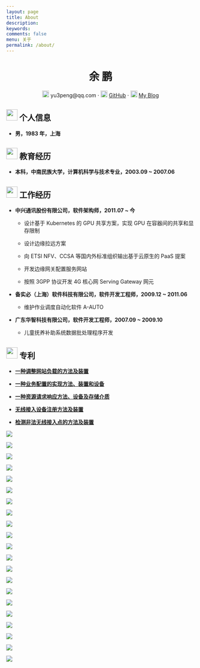 ```yaml
---
layout: page
title: About
description:
keywords: 
comments: false
menu: 关于
permalink: /about/
---
```


 <center>
     <h1>余 鹏</h1>
     <div>
         <!--
         <span>
             <img src="/images/about/phone-solid.svg" width="18px">
             131****8833
         </span>
         ·
         -->
         <span>
             <img src="/images/about/envelope-solid.svg" width="18px">
             yu3peng@qq.com
         </span>
         ·
         <span>
             <img src="/images/about/github-brands.svg" width="18px">
             <a href="https://github.com/yu3peng">GitHub</a>
         </span>
         ·
         <span>
             <img src="/images/about/rss-solid.svg" width="18px">
             <a href="https://yu3peng.github.io">My Blog</a>
         </span>
     </div>
 </center>

## <img src="/images/about/info-circle-solid.svg" width="30px"> 个人信息

- **男，1983 年，上海**

## <img src="/images/about/graduation-cap-solid.svg" width="30px"> 教育经历

- **本科，中南民族大学，计算机科学与技术专业，2003.09 ~ 2007.06**

## <img src="/images/about/briefcase-solid.svg" width="30px"> **工作经历**

- **中兴通讯股份有限公司，软件架构师，2011.07 ~ 今**
  - 设计基于 Kubernetes 的 GPU 共享方案，实现 GPU 在容器间的共享和显存限制

  - 设计边缘拉远方案

  - 向 ETSI NFV、CCSA 等国内外标准组织输出基于云原生的 PaaS 提案

  - 开发边缘网关配置服务网站

  - 按照 3GPP 协议开发 4G 核心网 Serving Gateway 网元

- **备实必（上海）软件科技有限公司，软件开发工程师，2009.12 ~ 2011.06**

  - 维护作业调度自动化软件 A-AUTO

- **广东华智科技有限公司，软件开发工程师，2007.09 ~ 2009.10**

  - 儿童抚养补助系统数据批处理程序开发

## <img src="/images/about/ipr.jpg" width="30px"> 专利

- **[一种调整网站负载的方法及装置](http://epub.cnipa.gov.cn/cred/CN109005143B?8kt2YOWWXQBD=1648781983435)**

- **[一种业务配置的实现方法、装置和设备](http://epub.cnipa.gov.cn/patent/CN111865638A?8kt2YOWWXQBD=1650543953261)**

- **[一种资源请求响应方法、设备及存储介质](http://epub.cnipa.gov.cn/patent/CN110737527A)**

- **[无线接入设备注册方法及装置](http://epub.cnipa.gov.cn/patent/CN106817699A?8kt2YOWWXQBD=1650544728649)**

- **[检测非法无线接入点的方法及装置](http://epub.cnipa.gov.cn/patent/CN107708118A?8kt2YOWWXQBD=1650544870147)**

<!--
![](/images/about/yupeng.jpeg)
-->

![](/images/about/England-1.jpg)

![](/images/about/England-2.jpg)

![](/images/about/England-3.jpg)

![](/images/about/England-4.jpg)

![](/images/about/England-5.jpg)

![](/images/about/England-6.jpg)

![](/images/about/England-7.jpg)

![](/images/about/England-8.jpg)

![](/images/about/England-9.jpg)

![](/images/about/England-10.jpg)

![](/images/about/England-11.jpg)

![](/images/about/England-12.jpg)

![](/images/about/England-13.jpg)

![](/images/about/England-14.jpg)

![](/images/about/England-15.jpg)

![](/images/about/England-16.jpg)

![](/images/about/England-17.jpg)

![](/images/about/England-18.jpg)

![](/images/about/England-19.jpg)

![](/images/about/England-20.jpg)

![](/images/about/England-21.jpg)
